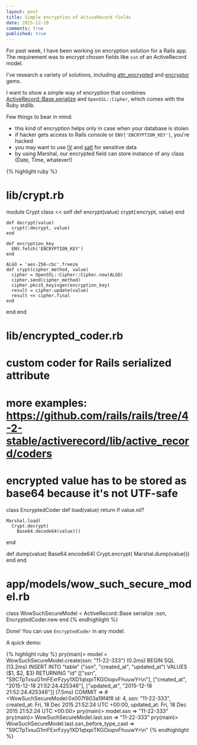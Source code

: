 ```yaml
---
layout: post
title: Simple encryption of ActiveRecord fields
date: 2015-12-18
comments: true
published: true
---
```


For past week, I have been working on encryption solution for a Rails app.
The requirement was to encrypt chosen fields like `ssn` of an ActiveRecord model.

I've research a variety of solutions, including [attr_encrypted](https://github.com/attr-encrypted/attr_encrypted)
and [encryptor](https://github.com/attr-encrypted/encryptor) gems.

I want to show a simple way of encryption that combines [ActiveRecord::Base.serialize](http://api.rubyonrails.org/classes/ActiveRecord/AttributeMethods/Serialization/ClassMethods.html#method-i-serialize)
and `OpenSSL::Cipher`, which comes with the Ruby stdlib.

Few things to bear in mind:

* this kind of encryption helps only in case when your database is stolen
* if hacker gets access to Rails console or `ENV['ENCRYPTION_KEY']`, you're hacked
* you may want to use [IV](http://ruby-doc.org/stdlib-2.2.0/libdoc/openssl/rdoc/OpenSSL/Cipher.html#method-i-iv-3D) and [salt](http://ruby-doc.org/stdlib-2.2.0/libdoc/openssl/rdoc/OpenSSL/Cipher.html#method-i-pkcs5_keyivgen) for sensitive data
* by using Marshal, our encrypted field can store instance of any class (Date, Time, whatever!)


{% highlight ruby %}
# lib/crypt.rb
module Crypt
  class << self
    def encrypt(value)
      crypt(:encrypt, value)
    end

    def decrypt(value)
      crypt(:decrypt, value)
    end

    def encryption_key
      ENV.fetch('ENCRYPTION_KEY')
    end

    ALGO = 'aes-256-cbc'.freeze
    def crypt(cipher_method, value)
      cipher = OpenSSL::Cipher::Cipher.new(ALGO)
      cipher.send(cipher_method)
      cipher.pkcs5_keyivgen(encryption_key)
      result = cipher.update(value)
      result << cipher.final
    end
  end
end

# lib/encrypted_coder.rb
# custom coder for Rails serialized attribute
# more examples: https://github.com/rails/rails/tree/4-2-stable/activerecord/lib/active_record/coders
# encrypted value has to be stored as base64 because it's not UTF-safe
class EncryptedCoder
  def load(value)
    return if value.nil?

    Marshal.load(
      Crypt.decrypt(
        Base64.decode64(value)))
  end

  def dump(value)
    Base64.encode64(
      Crypt.encrypt(
        Marshal.dump(value)))
  end
end

# app/models/wow_such_secure_model.rb
class WowSuchSecureModel < ActiveRecord::Base
  serialize :ssn, EncryptedCoder.new
end
{% endhighlight %}

Done! You can use `EncryptedCoder` in any model.

A quick demo:

{% highlight ruby %}
pry(main)> model = WowSuchSecureModel.create(ssn: "11-22-333")
   (0.2ms)  BEGIN
   SQL (13.2ms)  INSERT INTO "table" ("ssn", "created_at", "updated_at")
   VALUES ($1, $2, $3) RETURNING "id"
   [["ssn", "S9CTpTxsuG1mFExrFzyy1XD1qtxpiTKGOiopvFhuuwY=\n"], ["created_at", "2015-12-18 21:52:24.425346"], ["updated_at", "2015-12-18 21:52:24.425346"]]
   (7.5ms)  COMMIT
=> #<WowSuchSecureModel:0x007f803a19f4f8
 id: 4,
 ssn: "11-22-333",
 created_at: Fri, 18 Dec 2015 21:52:24 UTC +00:00,
 updated_at: Fri, 18 Dec 2015 21:52:24 UTC +00:00>
pry(main)> model.ssn
=> "11-22-333"
pry(main)> WowSuchSecureModel.last.ssn
=> "11-22-333"
pry(main)> WowSuchSecureModel.last.ssn_before_type_cast
=> "S9CTpTxsuG1mFExrFzyy1XD1qtxpiTKGOiopvFhuuwY=\n"
{% endhighlight %}
